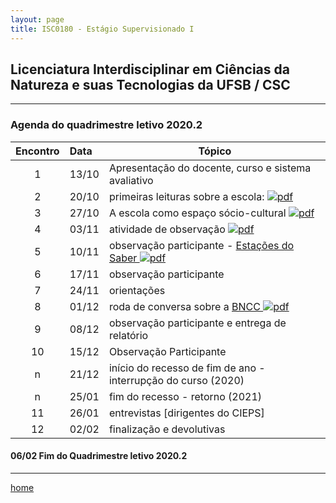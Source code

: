 ```yaml
---
layout: page
title: ISC0180 - Estágio Supervisionado I
---
```

## Licenciatura Interdisciplinar em Ciências da Natureza e suas Tecnologias da UFSB / CSC
---
### Agenda do quadrimestre letivo 2020.2  

Encontro | Data  | Tópico
:---: | :--- |---
1|13/10	| Apresentação do docente, curso e sistema avaliativo  
2|20/10	| primeiras leituras sobre a escola: [ ![pdf](/pages/icons16/pdf-icon.png)](/aulas/ISC0180/recursos/PlanoAtividadesES1.pdf)
3|27/10	|	 A escola como espaço sócio-cultural [ ![pdf](/pages/icons16/pdf-icon.png)](/aulas/ISC0180/recursos/1._Dayrell-1996-Escola-espao-socio-cultural.pdf)
4|03/11	|	 atividade de observação [ ![pdf](/pages/icons16/pdf-icon.png)](/aulas/ISC0180/recursos/Atividade_1_-_Estgio_1.pdf)
5|10/11	|	 observação participante -  [Estações do Saber  ![pdf](/pages/icons16/pdf-icon.png)](/aulas/ISC0180/recursos/09_observacaoregistroreflexao.pdf)
6|17/11	|	 observação participante
7|24/11	|	 orientações
8|01/12	|	 roda de conversa sobre a [BNCC   ![pdf](/pages/icons16/pdf-icon.png)](/aulas/ISC0180/recursos/Alamo_BNCC-VERSAO-FINAL.pdf)
9|08/12	|	 observação participante e entrega de relatório
10|15/12	|	 Observação Participante
n|21/12	| início do recesso de fim de ano - interrupção do curso (2020)
n|25/01 | fim do recesso - retorno  (2021)
11|26/01	|	 entrevistas [dirigentes do CIEPS]
12|02/02	|	 finalização e devolutivas

####  06/02		Fim do Quadrimestre letivo 2020.2

---
[home](index.html)
